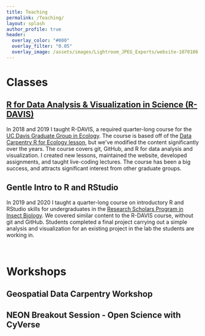 ```yaml
---
title: Teaching
permalink: /Teaching/
layout: splash
author_profile: true
header:
  overlay_color: "#000"
  overlay_filter: "0.05"
  overlay_image: /assets/images/Lightroom_JPEG_Exports/website-1070106.jpg
---
```


# Classes

## [R for Data Analysis & Visualization in Science (R-DAVIS)](https://mcmaurer.github.io/R-DAVIS-3.0/index.html)

In 2018 and 2019 I taught R-DAVIS, a required quarter-long course for the [UC Davis Graduate Group in Ecology](https://ecology.ucdavis.edu/). The course is based off of the [Data Carpentry R for Ecology lesson](https://datacarpentry.org/R-ecology-lesson/), but we've modified the content significantly over the years. The course covers git, GitHub, and R for data analysis and visualization. I created new lessons, maintained the website, developed assignments, and taught live-coding lectures. The course has been a big success, and attracts significant interest from other graduate groups.

## Gentle Intro to R and RStudio

In 2019 and 2020 I taught a quarter-long course on introductory R and RStudio skills for undergraduates in the [Research Scholars Program in Insect Biology](http://insectscholars.ucdavis.edu/). We covered similar content to the R-DAVIS course, without git and GitHub. Students completed a final project carrying out a simple analysis and visualization for an existing project in the lab the students are working in.

<br>

# Workshops

## Geospatial Data Carpentry Workshop

## NEON Breakout Session - Open Science with CyVerse